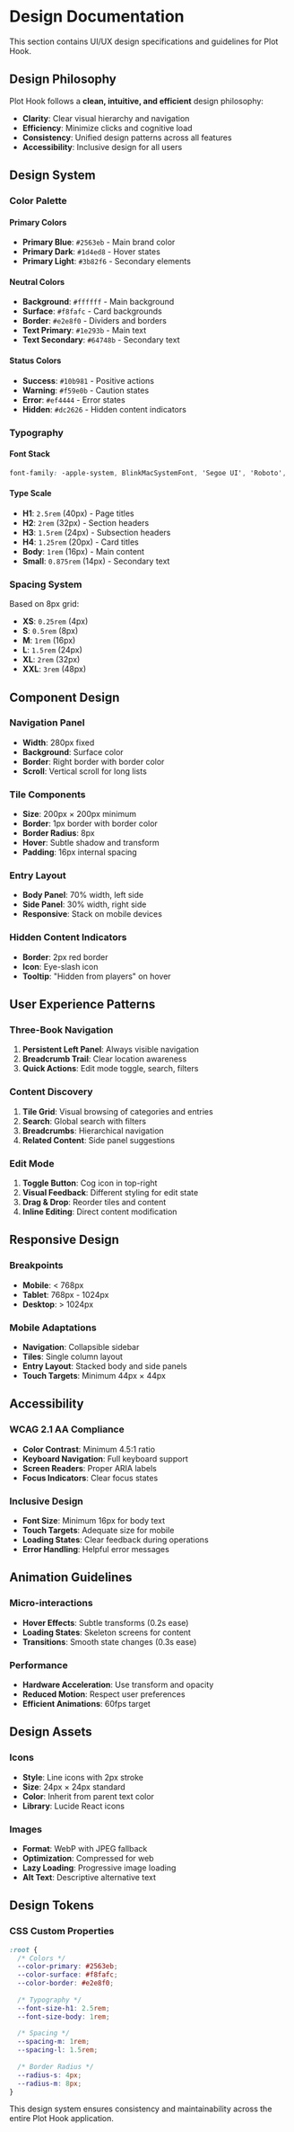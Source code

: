 # Design Documentation

This section contains UI/UX design specifications and guidelines for Plot Hook.

## Design Philosophy

Plot Hook follows a **clean, intuitive, and efficient** design philosophy:

- **Clarity**: Clear visual hierarchy and navigation
- **Efficiency**: Minimize clicks and cognitive load
- **Consistency**: Unified design patterns across all features
- **Accessibility**: Inclusive design for all users

## Design System

### Color Palette

#### Primary Colors
- **Primary Blue**: `#2563eb` - Main brand color
- **Primary Dark**: `#1d4ed8` - Hover states
- **Primary Light**: `#3b82f6` - Secondary elements

#### Neutral Colors
- **Background**: `#ffffff` - Main background
- **Surface**: `#f8fafc` - Card backgrounds
- **Border**: `#e2e8f0` - Dividers and borders
- **Text Primary**: `#1e293b` - Main text
- **Text Secondary**: `#64748b` - Secondary text

#### Status Colors
- **Success**: `#10b981` - Positive actions
- **Warning**: `#f59e0b` - Caution states
- **Error**: `#ef4444` - Error states
- **Hidden**: `#dc2626` - Hidden content indicators

### Typography

#### Font Stack
```css
font-family: -apple-system, BlinkMacSystemFont, 'Segoe UI', 'Roboto', 'Oxygen', 'Ubuntu', 'Cantarell', 'Fira Sans', 'Droid Sans', 'Helvetica Neue', sans-serif;
```

#### Type Scale
- **H1**: `2.5rem` (40px) - Page titles
- **H2**: `2rem` (32px) - Section headers
- **H3**: `1.5rem` (24px) - Subsection headers
- **H4**: `1.25rem` (20px) - Card titles
- **Body**: `1rem` (16px) - Main content
- **Small**: `0.875rem` (14px) - Secondary text

### Spacing System

Based on 8px grid:
- **XS**: `0.25rem` (4px)
- **S**: `0.5rem` (8px)
- **M**: `1rem` (16px)
- **L**: `1.5rem` (24px)
- **XL**: `2rem` (32px)
- **XXL**: `3rem` (48px)

## Component Design

### Navigation Panel
- **Width**: 280px fixed
- **Background**: Surface color
- **Border**: Right border with border color
- **Scroll**: Vertical scroll for long lists

### Tile Components
- **Size**: 200px × 200px minimum
- **Border**: 1px border with border color
- **Border Radius**: 8px
- **Hover**: Subtle shadow and transform
- **Padding**: 16px internal spacing

### Entry Layout
- **Body Panel**: 70% width, left side
- **Side Panel**: 30% width, right side
- **Responsive**: Stack on mobile devices

### Hidden Content Indicators
- **Border**: 2px red border
- **Icon**: Eye-slash icon
- **Tooltip**: "Hidden from players" on hover

## User Experience Patterns

### Three-Book Navigation
1. **Persistent Left Panel**: Always visible navigation
2. **Breadcrumb Trail**: Clear location awareness
3. **Quick Actions**: Edit mode toggle, search, filters

### Content Discovery
1. **Tile Grid**: Visual browsing of categories and entries
2. **Search**: Global search with filters
3. **Breadcrumbs**: Hierarchical navigation
4. **Related Content**: Side panel suggestions

### Edit Mode
1. **Toggle Button**: Cog icon in top-right
2. **Visual Feedback**: Different styling for edit state
3. **Drag & Drop**: Reorder tiles and content
4. **Inline Editing**: Direct content modification

## Responsive Design

### Breakpoints
- **Mobile**: < 768px
- **Tablet**: 768px - 1024px
- **Desktop**: > 1024px

### Mobile Adaptations
- **Navigation**: Collapsible sidebar
- **Tiles**: Single column layout
- **Entry Layout**: Stacked body and side panels
- **Touch Targets**: Minimum 44px × 44px

## Accessibility

### WCAG 2.1 AA Compliance
- **Color Contrast**: Minimum 4.5:1 ratio
- **Keyboard Navigation**: Full keyboard support
- **Screen Readers**: Proper ARIA labels
- **Focus Indicators**: Clear focus states

### Inclusive Design
- **Font Size**: Minimum 16px for body text
- **Touch Targets**: Adequate size for mobile
- **Loading States**: Clear feedback during operations
- **Error Handling**: Helpful error messages

## Animation Guidelines

### Micro-interactions
- **Hover Effects**: Subtle transforms (0.2s ease)
- **Loading States**: Skeleton screens for content
- **Transitions**: Smooth state changes (0.3s ease)

### Performance
- **Hardware Acceleration**: Use transform and opacity
- **Reduced Motion**: Respect user preferences
- **Efficient Animations**: 60fps target

## Design Assets

### Icons
- **Style**: Line icons with 2px stroke
- **Size**: 24px × 24px standard
- **Color**: Inherit from parent text color
- **Library**: Lucide React icons

### Images
- **Format**: WebP with JPEG fallback
- **Optimization**: Compressed for web
- **Lazy Loading**: Progressive image loading
- **Alt Text**: Descriptive alternative text

## Design Tokens

### CSS Custom Properties
```css
:root {
  /* Colors */
  --color-primary: #2563eb;
  --color-surface: #f8fafc;
  --color-border: #e2e8f0;
  
  /* Typography */
  --font-size-h1: 2.5rem;
  --font-size-body: 1rem;
  
  /* Spacing */
  --spacing-m: 1rem;
  --spacing-l: 1.5rem;
  
  /* Border Radius */
  --radius-s: 4px;
  --radius-m: 8px;
}
```

This design system ensures consistency and maintainability across the entire Plot Hook application. 